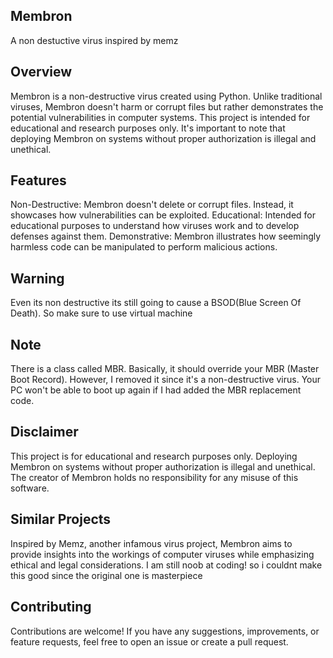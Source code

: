 ## Membron
A non destuctive virus inspired by memz

## Overview
Membron is a non-destructive virus created using Python. Unlike traditional viruses, Membron doesn't harm or corrupt files but rather demonstrates the potential vulnerabilities in computer systems. This project is intended for educational and research purposes only. It's important to note that deploying Membron on systems without proper authorization is illegal and unethical.

## Features
Non-Destructive: Membron doesn't delete or corrupt files. Instead, it showcases how vulnerabilities can be exploited.
Educational: Intended for educational purposes to understand how viruses work and to develop defenses against them.
Demonstrative: Membron illustrates how seemingly harmless code can be manipulated to perform malicious actions.

## Warning
Even its non destructive its still going to cause a BSOD(Blue Screen Of Death). So make sure to use virtual machine 

## Note 

There is a class called MBR. Basically, it should override your MBR (Master Boot Record). However, I removed it since it's a non-destructive virus. Your PC won't be able to boot up again if I had added the MBR replacement code.

## Disclaimer
This project is for educational and research purposes only. Deploying Membron on systems without proper authorization is illegal and unethical. The creator of Membron holds no responsibility for any misuse of this software.

## Similar Projects
Inspired by Memz, another infamous virus project, Membron aims to provide insights into the workings of computer viruses while emphasizing ethical and legal considerations. I am still noob at coding! so i couldnt make this good since the original one is masterpiece

## Contributing
Contributions are welcome! If you have any suggestions, improvements, or feature requests, feel free to open an issue or create a pull request.
